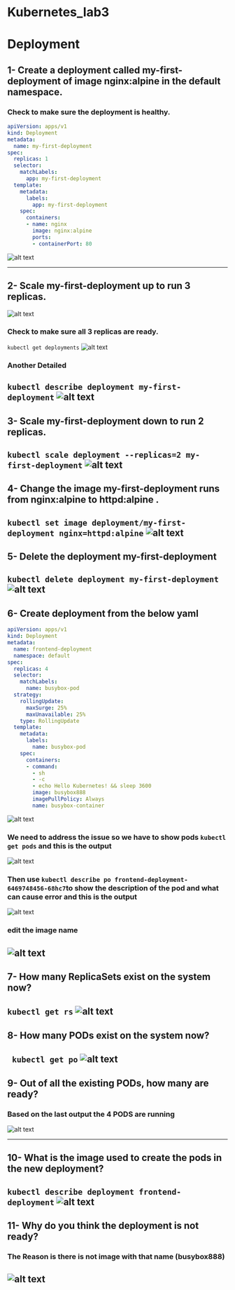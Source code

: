 # Kubernetes_lab3

# Deployment

## 1- Create a deployment called my-first-deployment of image nginx:alpine in the default namespace.
### Check to make sure the deployment is healthy.
```yaml
apiVersion: apps/v1
kind: Deployment
metadata:
  name: my-first-deployment
spec:
  replicas: 1
  selector:
    matchLabels:
      app: my-first-deployment
  template:
    metadata:
      labels:
        app: my-first-deployment
    spec:
      containers:
      - name: nginx
        image: nginx:alpine
        ports:
        - containerPort: 80
```
![alt text](image-8.png)

----------------
## 2- Scale my-first-deployment up to run 3 replicas.
![alt text](image-9.png)
### Check to make sure all 3 replicas are ready.
`kubectl get deployments`
![alt text](image-10.png)
### Another Detailed 
`kubectl describe deployment my-first-deployment`
![alt text](image-11.png)
----------------
## 3- Scale my-first-deployment down to run 2 replicas.
`kubectl scale deployment --replicas=2 my-first-deployment`
![alt text](image-12.png)
---------------
## 4- Change the image my-first-deployment runs from nginx:alpine to httpd:alpine .
`kubectl set image deployment/my-first-deployment nginx=httpd:alpine`
![alt text](image-13.png)
--------------------------
## 5- Delete the deployment my-first-deployment
`kubectl delete deployment my-first-deployment`
![alt text](image-15.png)
----------------------------
## 6- Create deployment from the below yaml


```yaml
apiVersion: apps/v1
kind: Deployment
metadata:
  name: frontend-deployment
  namespace: default
spec:
  replicas: 4
  selector:
    matchLabels:
      name: busybox-pod
  strategy:
    rollingUpdate:
      maxSurge: 25%
      maxUnavailable: 25%
    type: RollingUpdate
  template:
    metadata:
      labels:
        name: busybox-pod
    spec:
      containers:
      - command:
        - sh
        - -c
        - echo Hello Kubernetes! && sleep 3600
        image: busybox888
        imagePullPolicy: Always
        name: busybox-container
```        
![alt text](image-16.png)
### We need to address the issue so we have to show pods `kubectl get pods` and this is the output
![alt text](image-17.png)
### Then use `kubectl describe po frontend-deployment-6469748456-68hc7`to show the description of the pod and what can cause error and this is the output
![alt text](image-18.png)
### edit the image name 
![alt text](image-21.png)
-------------
## 7- How many ReplicaSets exist on the system now?
`kubectl get rs`
![alt text](image-22.png)
------------------------------
## 8- How many PODs exist on the system now?
` kubectl get po`
![alt text](image-23.png)
-----------------
## 9- Out of all the existing PODs, how many are ready?

### Based on the last output the 4 PODS are running
![alt text](image-24.png)

-------------------
## 10- What is the image used to create the pods in the new deployment?
`kubectl describe deployment frontend-deployment`
![alt text](image-25.png)
---------------------
## 11- Why do you think the deployment is not ready?

### The Reason is there is not image with that name (busybox888)
![alt text](image-26.png)
---------------------
